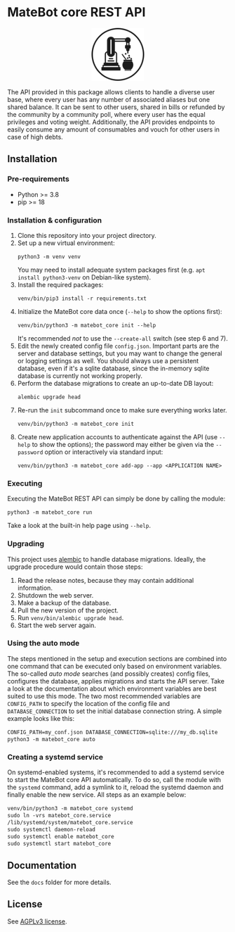 # MateBot core REST API

<p align="center">
   <img width="120px" src="https://raw.githubusercontent.com/hopfenspace/MateBot/dev/static/img/matebot_alpha_1024.png" alt="MateBot core REST API logo" />
</p>

The API provided in this package allows clients to handle a diverse user base,
where every user has any number of associated aliases but one shared balance.
It can be sent to other users, shared in bills or refunded by the community
by a community poll, where every user has the equal privileges and voting
weight. Additionally, the API provides endpoints to easily consume any
amount of consumables and vouch for other users in case of high debts.

## Installation

### Pre-requirements

- Python >= 3.8
- pip >= 18

### Installation & configuration

1. Clone this repository into your project directory.
2. Set up a new virtual environment:
   ```shell
   python3 -m venv venv
   ```
   You may need to install adequate system packages first
   (e.g. `apt install python3-venv` on Debian-like system).
3. Install the required packages:
   ```shell
   venv/bin/pip3 install -r requirements.txt
   ```
4. Initialize the MateBot core data once (`--help` to show the options first):
   ```shell
   venv/bin/python3 -m matebot_core init --help
   ```
   It's recommended *not* to use the `--create-all` switch (see step 6 and 7).
5. Edit the newly created config file `config.json`. Important parts
   are the server and database settings, but you may want to change
   the general or logging settings as well. You should always use
   a persistent database, even if it's a sqlite database, since the
   in-memory sqlite database is currently not working properly.
6. Perform the database migrations to create an up-to-date DB layout:
   ```shell
   alembic upgrade head
   ```
7. Re-run the `init` subcommand once to make sure everything works later.
   ```shell
   venv/bin/python3 -m matebot_core init
   ```
8. Create new application accounts to authenticate against the API
   (use `--help` to show the options); the password may either be given
   via the `--password` option or interactively via standard input:
   ```shell
   venv/bin/python3 -m matebot_core add-app --app <APPLICATION NAME>
   ```

### Executing

Executing the MateBot REST API can simply be done by calling the module:
```shell
python3 -m matebot_core run
```
Take a look at the built-in help page using `--help`.

### Upgrading

This project uses [alembic](https://alembic.sqlalchemy.org) to handle database
migrations. Ideally, the upgrade procedure would contain those steps:

1. Read the release notes, because they may contain additional information.
2. Shutdown the web server.
3. Make a backup of the database.
4. Pull the new version of the project.
5. Run `venv/bin/alembic upgrade head`.
6. Start the web server again.

### Using the auto mode

The steps mentioned in the setup and execution sections are combined into
one command that can be executed only based on environment variables.
The so-called *auto mode* searches (and possibly creates) config files,
configures the database, applies migrations and starts the API server.
Take a look at the documentation about which environment variables are best
suited to use this mode. The two most recommended variables are `CONFIG_PATH`
to specify the location of the config file and `DATABASE_CONNECTION` to
set the initial database connection string. A simple example looks like this:

```shell
CONFIG_PATH=my_conf.json DATABASE_CONNECTION=sqlite:///my_db.sqlite python3 -m matebot_core auto
```

### Creating a systemd service

On systemd-enabled systems, it's recommended to add a systemd service to
start the MateBot core API automatically. To do so, call the module with
the `systemd` command, add a symlink to it, reload the systemd daemon
and finally enable the new service. All steps as an example below:

```shell
venv/bin/python3 -m matebot_core systemd
sudo ln -vrs matebot_core.service /lib/systemd/system/matebot_core.service
sudo systemctl daemon-reload
sudo systemctl enable matebot_core
sudo systemctl start matebot_core
```

## Documentation

See the `docs` folder for more details.

## License

See [AGPLv3 license](LICENSE).
